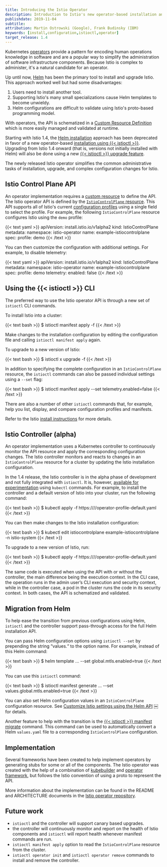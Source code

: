 ```yaml
---
title: Introducing the Istio Operator
description: Introduction to Istio's new operator-based installation and control plane management feature.
publishdate: 2019-11-04
subtitle:
attribution: Martin Ostrowski (Google), Frank Budinsky (IBM)
keywords: [install,configuration,istioctl,operator]
target_release: 1.4
---
```


Kubernetes [operators](https://kubernetes.io/docs/concepts/extend-kubernetes/operator/) provide
a pattern for encoding human operations knowledge in software and are a popular way to simplify
the administration of software infrastructure components.
Because Istio is complex to administer, it's a natural candidate for an operator.

Up until now, [Helm](https://github.com/helm/helm) has been the primary tool to install and upgrade Istio.
This approach worked well but had some disadvantages:

1. Users need to install another tool.
1. Supporting Istio's many small specializations cause Helm templates to become unwieldy.
1. Helm configurations are difficult to validate using Istio's proto-based programming model.

With operators, the API is schematized in a
[Custom Resource Definition](https://kubernetes.io/docs/concepts/extend-kubernetes/api-extension/custom-resources/#customresourcedefinitions)
which is more easily managed and validated at runtime.

Starting with Istio 1.4, the [Helm installation](/docs/setup/install/helm/) approach has been deprecated
in favor of a new operator-based [installation using {{< istioctl >}}](/docs/setup/install/operator/).
Upgrading from Istio 1.4 onward (that is, versions not initially installed with Helm)
will also be done using a new [{{< istioctl >}} upgrade feature](/docs/setup/upgrade/istioctl-upgrade/).

The newly released Istio operator simplifies the common administrative tasks of installation,
upgrade, and complex configuration changes for Istio.

## Istio Control Plane API

An operator implementation requires a
[custom resource](https://kubernetes.io/docs/concepts/extend-kubernetes/api-extension/custom-resources/)
to define the API.
The Istio operator API is defined by the [`IstioControlPlane` resource](/docs/reference/config/istio.operator.v1alpha12.pb/).
This API supports all of Istio's current [configuration profiles](/docs/setup/additional-setup/config-profiles/)
using a single field to select the profile. For example, the following `IstioControlPlane` resource
configures Istio using the `demo` profile:

{{< text yaml >}}
apiVersion: install.istio.io/v1alpha2
kind: IstioControlPlane
metadata:
  namespace: istio-operator
  name: example-istiocontrolplane
spec:
  profile: demo
{{< /text >}}

You can then customize the configuration with additional settings. For example, to disable telemetry:

{{< text yaml >}}
apiVersion: install.istio.io/v1alpha2
kind: IstioControlPlane
metadata:
  namespace: istio-operator
  name: example-istiocontrolplane
spec:
  profile: demo
  telemetry:
    enabled: false
{{< /text >}}

## Using the {{< istioctl >}} CLI

The preferred way to use the Istio operator API is through a new set of `istioctl` CLI commands.

To install Istio into a cluster:

{{< text bash >}}
$ istioctl manifest apply -f <your-istiocontrolplane-config>
{{< /text >}}

Make changes to the installation configuration by editing the configuration
file and calling `istioctl manifest apply` again.

To upgrade to a new version of Istio:

{{< text bash >}}
$ istioctl x upgrade -f <your-istiocontrolplane-config-changes>
{{< /text >}}

In addition to specifying the complete configuration in an `IstioControlPlane` resource,
the `istioctl` commands can also be passed individual settings using a `--set` flag:

{{< text bash >}}
$ istioctl manifest apply --set telemetry.enabled=false
{{< /text >}}

There are also a number of other `istioctl` commands that, for example,
help you list, display, and compare configuration profiles and manifests.

Refer to the Istio [install instructions](/docs/setup/install/) for more details.

## Istio Controller (alpha)

An operator implementation uses a Kubernetes controller to continuously monitor the
API resource and apply the corresponding configuration changes.
The Istio controller monitors and reacts to changes in an
`IstioControlPlane` resource for a cluster by updating the Istio installation configuration.

In the 1.4 release, the Istio controller is in the alpha phase of development and not fully
integrated with `istioctl`. It is, however,
[available for experimentation](/docs/ops/setup/standalone-operator/) using `kubectl` commands.
For example, to install the controller and a default version of Istio into your cluster,
run the following command:

{{< text bash >}}
$ kubectl apply -f https://<repo URL>/<version>/operator-profile-default.yaml
{{< /text >}}

You can then make changes to the Istio installation configuration:

{{< text bash >}}
$ kubectl edit istiocontrolplane example-istiocontrolplane -n istio-system
{{< /text >}}

To upgrade to a new version of Istio, run:

{{< text bash >}}
$ kubectl apply -f https://<repo URL>/<new version>/operator-profile-default.yaml
{{< /text >}}

The same code is executed when using the API with or without the controller,
the main difference being the execution context.
In the CLI case, the operation runs in the admin user’s CLI execution and
security context, while in the controller case, a pod in the cluster runs the code in its security context.
In both cases, the API is schematized and validated.

## Migration from Helm

To help ease the transition from previous configurations using Helm,
`istioctl` and the controller support pass-through access for the full Helm installation API.

You can pass Helm configuration options using `istioctl --set` by prepending the string “values.“ to the option name.
For example, instead of this Helm command:

{{< text bash >}}
$ helm template ... --set global.mtls.enabled=true
{{< /text >}}

You can use this `istioctl` command:

{{< text bash >}}
$ istioctl manifest generate ... --set values.global.mtls.enabled=true
{{< /text >}}

You can also set Helm configuration values in an `IstioControlPlane` configuration resource.
See [Customize Istio settings using the Helm API](/docs/setup/install/operator/#customize-istio-settings-using-the-helm-api)
￼for details. 

Another feature to help with the transition is the
[{{< istioctl >}} manifest migrate](/docs/reference/commands/istioctl/#istioctl-manifest-migrate) command.
This command can be used to automatically convert a Helm `values.yaml` file to a corresponding `IstioControlPlane`
configuration.

## Implementation

Several frameworks have been created to help implement operators by generating stubs
for some or all of the components. The Istio operator was created with the help of a combination of
[kubebuilder](https://github.com/kubernetes-sigs/kubebuilder)
and [operator framework](https://github.com/operator-framework),
but follows the Istio convention of using a proto to represent the API.

More information about the implementation can be found in the README and ARCHITECTURE documents
in the [Istio operator repository](https://github.com/istio/operator).

## Future work

- `istioctl` and the controller will support canary based upgrades.
- the controller will continuously monitor and report on the health of Istio components
  and `istioctl` will report health whenever manifest commands are run.
- `istioctl manifest apply` option to read the `IstioControlPlane` resource from the cluster.
- `istioctl operator init` and `istioctl operator remove` commands to install and remove the controller.

